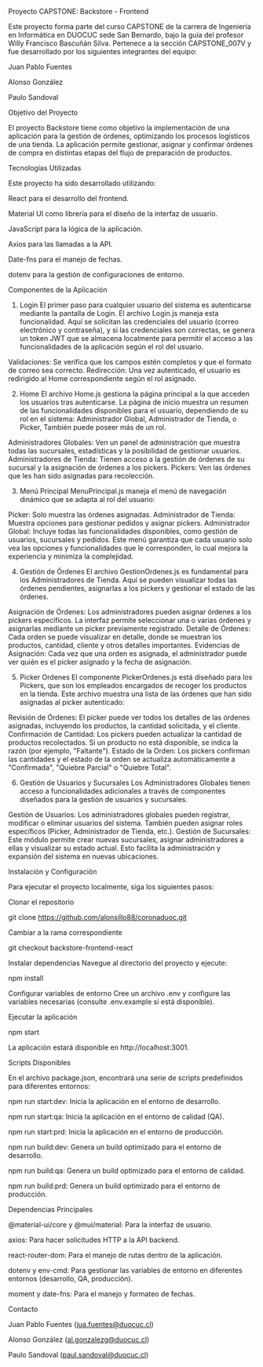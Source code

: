 Proyecto CAPSTONE: Backstore - Frontend

Este proyecto forma parte del curso CAPSTONE de la carrera de Ingeniería en Informática en DUOCUC sede San Bernardo, bajo la guía del profesor Willy Francisco Bascuñán Silva. Pertenece a la sección CAPSTONE_007V y fue desarrollado por los siguientes integrantes del equipo:

Juan Pablo Fuentes

Alonso González

Paulo Sandoval

Objetivo del Proyecto

El proyecto Backstore tiene como objetivo la implementación de una aplicación para la gestión de órdenes, optimizando los procesos logísticos de una tienda. La aplicación permite gestionar, asignar y confirmar órdenes de compra en distintas etapas del flujo de preparación de productos.

Tecnologías Utilizadas

Este proyecto ha sido desarrollado utilizando:

React para el desarrollo del frontend.

Material UI como librería para el diseño de la interfaz de usuario.

JavaScript para la lógica de la aplicación.

Axios para las llamadas a la API.

Date-fns para el manejo de fechas.

dotenv para la gestión de configuraciones de entorno.

Componentes de la Aplicación

1. Login
El primer paso para cualquier usuario del sistema es autenticarse mediante la pantalla de Login. El archivo Login.js maneja esta funcionalidad. Aquí se solicitan las credenciales del usuario (correo electrónico y contraseña), y si las credenciales son correctas, se genera un token JWT que se almacena localmente para permitir el acceso a las funcionalidades de la aplicación según el rol del usuario.

Validaciones: Se verifica que los campos estén completos y que el formato de correo sea correcto.
Redirección: Una vez autenticado, el usuario es redirigido al Home correspondiente según el rol asignado.

2. Home
El archivo Home.js gestiona la página principal a la que acceden los usuarios tras autenticarse. La página de inicio muestra un resumen de las funcionalidades disponibles para el usuario, dependiendo de su rol en el sistema: Administrador Global, Administrador de Tienda, o Picker, También puede poseer más de un rol.

Administradores Globales: Ven un panel de administración que muestra todas las sucursales, estadísticas y la posibilidad de gestionar usuarios.
Administradores de Tienda: Tienen acceso a la gestión de órdenes de su sucursal y la asignación de órdenes a los pickers.
Pickers: Ven las órdenes que les han sido asignadas para recolección.

3. Menú Principal
MenuPrincipal.js maneja el menú de navegación dinámico que se adapta al rol del usuario:

Picker: Solo muestra las órdenes asignadas.
Administrador de Tienda: Muestra opciones para gestionar pedidos y asignar pickers.
Administrador Global: Incluye todas las funcionalidades disponibles, como gestión de usuarios, sucursales y pedidos.
Este menú garantiza que cada usuario solo vea las opciones y funcionalidades que le corresponden, lo cual mejora la experiencia y minimiza la complejidad.

4. Gestión de Órdenes
El archivo GestionOrdenes.js es fundamental para los Administradores de Tienda. Aquí se pueden visualizar todas las órdenes pendientes, asignarlas a los pickers y gestionar el estado de las órdenes.

Asignación de Órdenes: Los administradores pueden asignar órdenes a los pickers específicos. La interfaz permite seleccionar una o varias órdenes y asignarlas mediante un picker previamente registrado.
Detalle de Órdenes: Cada orden se puede visualizar en detalle, donde se muestran los productos, cantidad, cliente y otros detalles importantes.
Evidencias de Asignación: Cada vez que una orden es asignada, el administrador puede ver quién es el picker asignado y la fecha de asignación.

5. Picker Ordenes
El componente PickerOrdenes.js está diseñado para los Pickers, que son los empleados encargados de recoger los productos en la tienda. Este archivo muestra una lista de las órdenes que han sido asignadas al picker autenticado:

Revisión de Órdenes: El picker puede ver todos los detalles de las órdenes asignadas, incluyendo los productos, la cantidad solicitada, y el cliente.
Confirmación de Cantidad: Los pickers pueden actualizar la cantidad de productos recolectados. Si un producto no está disponible, se indica la razón (por ejemplo, "Faltante").
Estado de la Orden: Los pickers confirman las cantidades y el estado de la orden se actualiza automáticamente a "Confirmada", "Quiebre Parcial" o "Quiebre Total".

6. Gestión de Usuarios y Sucursales
Los Administradores Globales tienen acceso a funcionalidades adicionales a través de componentes diseñados para la gestión de usuarios y sucursales.

Gestión de Usuarios: Los administradores globales pueden registrar, modificar o eliminar usuarios del sistema. También pueden asignar roles específicos (Picker, Administrador de Tienda, etc.).
Gestión de Sucursales: Este módulo permite crear nuevas sucursales, asignar administradores a ellas y visualizar su estado actual. Esto facilita la administración y expansión del sistema en nuevas ubicaciones.

Instalación y Configuración

Para ejecutar el proyecto localmente, siga los siguientes pasos:

Clonar el repositorio

git clone https://github.com/alonsillo88/coronaduoc.git

Cambiar a la rama correspondiente

git checkout backstore-frontend-react

Instalar dependencias
Navegue al directorio del proyecto y ejecute:

npm install

Configurar variables de entorno
Cree un archivo .env y configure las variables necesarias (consulte .env.example si está disponible).

Ejecutar la aplicación

npm start

La aplicación estará disponible en http://localhost:3001.

Scripts Disponibles

En el archivo package.json, encontrará una serie de scripts predefinidos para diferentes entornos:

npm run start:dev: Inicia la aplicación en el entorno de desarrollo.

npm run start:qa: Inicia la aplicación en el entorno de calidad (QA).

npm run start:prd: Inicia la aplicación en el entorno de producción.

npm run build:dev: Genera un build optimizado para el entorno de desarrollo.

npm run build:qa: Genera un build optimizado para el entorno de calidad.

npm run build:prd: Genera un build optimizado para el entorno de producción.

Dependencias Principales

@material-ui/core y @mui/material: Para la interfaz de usuario.

axios: Para hacer solicitudes HTTP a la API backend.

react-router-dom: Para el manejo de rutas dentro de la aplicación.

dotenv y env-cmd: Para gestionar las variables de entorno en diferentes entornos (desarrollo, QA, producción).

moment y date-fns: Para el manejo y formateo de fechas.

Contacto

Juan Pablo Fuentes (jua.fuentes@duocuc.cl)

Alonso González (al.gonzalezg@duocuc.cl)

Paulo Sandoval (paul.sandoval@duocuc.cl)